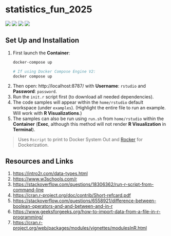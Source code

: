 # statistics_fun_2025

[![](https://img.shields.io/badge/r-4.4.3-red.svg)](https://intro2r.com/)
[![](https://img.shields.io/badge/rocker-rstudio-teal.svg)](https://rocker-project.org/images/versioned/rstudio.html)
[![](https://img.shields.io/badge/Docker-blue.svg)](https://www.docker.com/) 
[![](https://img.shields.io/badge/ASU%20MAT-142-crimson.svg)](https://math.asu.edu/mat142)

## Set Up and Installation

1. First launch the **Container**:
    ```bash
    docker-compose up

    # If using Docker Compose Engine V2:
    docker compose up
    ```
1. Then open: http://localhost:8787/ with **Username**: `rstudio` and **Password**: `password`.
1. Run the `init.r` script first (to download all needed dependencies).
1. The code samples will appear within the `home/rstudio` default workspace (under `examples`). (Highlight the entire file to run an example. Will work with **R Visualizations**.)
1. The samples can also be run using `run.sh` from `home/rstudio` within the **Container** (**Exec**, although this method will not render **R Visualization** in **Terminal**).


> Uses `Rscript` to print to Docker System Out and [Rocker](https://github.com/rocker-org/rocker) for Dockerization.

## Resources and Links

1. https://intro2r.com/data-types.html
2. https://www.w3schools.com/r
3. https://stackoverflow.com/questions/18306362/run-r-script-from-command-line
4. https://cran.r-project.org/doc/contrib/Short-refcard.pdf
5. https://stackoverflow.com/questions/6558921/difference-between-boolean-operators-and-and-between-and-in-r
6. https://www.geeksforgeeks.org/how-to-import-data-from-a-file-in-r-programming/
7. https://cran.r-project.org/web/packages/modules/vignettes/modulesInR.html